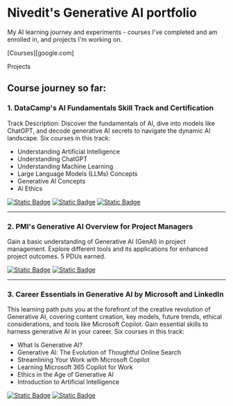 # Nivedit's Generative AI portfolio
My AI learning journey and experiments - courses I've completed and am enrolled in, and projects I'm working on.

[Courses][google.com]

Projects

## Course journey so far:

### 1. DataCamp's AI Fundamentals Skill Track and Certification

Track Description: Discover the fundamentals of AI, dive into models like ChatGPT, and decode generative AI secrets to navigate the dynamic AI landscape.
Six courses in this track: 
- Understanding Artificial Intelligence
- Understanding ChatGPT
- Understanding Machine Learning
- Large Language Models (LLMs) Concepts
- Generative Al Concepts
- Al Ethics

[![Static Badge](https://img.shields.io/badge/Certification_/_Badge-dark_green?color=%2329903b)](https://www.datacamp.com/skill-verification/AIF0026794254724)
[![Static Badge](https://img.shields.io/badge/Statement_of_Accomplishment-dark_green?color=%2329903b)](https://www.datacamp.com/completed/statement-of-accomplishment/track/6e893e57b9290bdb2c8ac844337813fbc33591cd)
[![Static Badge](https://img.shields.io/badge/Track_/_Course_Link-blue)](https://app.datacamp.com/learn/skill-tracks/ai-fundamentals)

---
### 2. PMI's Generative AI Overview for Project Managers

Gain a basic understanding of Generative AI (GenAI) in project management. Explore different tools and its applications for enhanced project outcomes. 5 PDUs earned.

[![Static Badge](https://img.shields.io/badge/Certification_/_Badge-dark_green?color=%2329903b)](https://www.credly.com/badges/b50fe31e-5854-433b-9668-8b28f8745198/linked_in_profile)
[![Static Badge](https://img.shields.io/badge/Track_/_Course_Link-blue)](https://www.pmi.org/shop/us/p-/elearning/generative-ai-overview-for-project-managers/el083)

---
### 3. Career Essentials in Generative AI by Microsoft and LinkedIn

This learning path puts you at the forefront of the creative revolution of Generative AI, covering content creation, key models, future trends, ethical considerations, and tools like Microsoft Copilot. Gain essential skills to harness generative AI in your career.
Six courses in this track: 
- What Is Generative Al?
- Generative Al: The Evolution of Thoughtful Online Search
- Streamlining Your Work with Microsoft Copilot
- Learning Microsoft 365 Copilot for Work
- Ethics in the Age of Generative Al
- Introduction to Artificial Intelligence

[![Static Badge](https://img.shields.io/badge/Certification_/_Badge-dark_green?color=%2329903b)](https://www.linkedin.com/learning/certificates/1e5dfd79824ff027f6c3da6319d866cf3bab920825bd9736f4ba6e92183b1808)
[![Static Badge](https://img.shields.io/badge/Track_/_Course_Link-blue)](https://www.linkedin.com/learning/paths/career-essentials-in-generative-ai-by-microsoft-and-linkedin)
